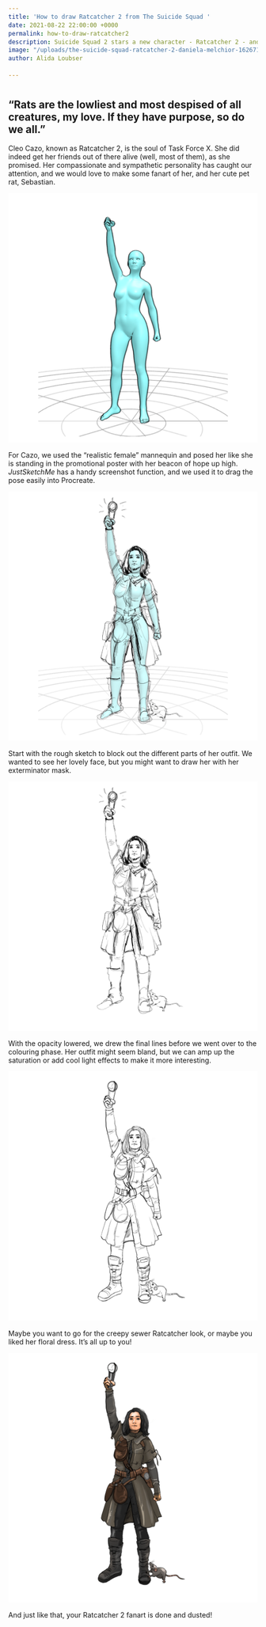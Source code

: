```yaml
---
title: 'How to draw Ratcatcher 2 from The Suicide Squad '
date: 2021-08-22 22:00:00 +0000
permalink: how-to-draw-ratcatcher2
description: Suicide Squad 2 stars a new character - Ratcatcher 2 - and we love her!
image: "/uploads/the-suicide-squad-ratcatcher-2-daniela-melchior-1626710050.jpg"
author: Alida Loubser

---
```

# 

## **“Rats are the lowliest and most despised of all creatures, my love. If they have purpose, so do we all.”**

Cleo Cazo, known as Ratcatcher 2, is the soul of Task Force X. She did indeed get her friends out of there alive (well, most of them), as she promised. Her compassionate and sympathetic personality has caught our attention, and we would love to make some fanart of her, and her cute pet rat, Sebastian.

![](/uploads/ratcatcher-compressed-1.png)

For Cazo, we used the “realistic female” mannequin and posed her like she is standing in the promotional poster with her beacon of hope up high. _JustSketchMe_ has a handy screenshot function, and we used it to drag the pose easily into Procreate.

![](/uploads/ratcatcher-compressed-2.png)

Start with the rough sketch to block out the different parts of her outfit. We wanted to see her lovely face, but you might want to draw her with her exterminator mask.

![](/uploads/ratcatcher-compressed-3.png)

With the opacity lowered, we drew the final lines before we went over to the colouring phase. Her outfit might seem bland, but we can amp up the saturation or add cool light effects to make it more interesting.

![](/uploads/ratcatcher-compressed-4.png)

Maybe you want to go for the creepy sewer Ratcatcher look, or maybe you liked her floral dress. It’s all up to you!

![](/uploads/ratcatcher-compressed-5.png)

And just like that, your Ratcatcher 2 fanart is done and dusted!